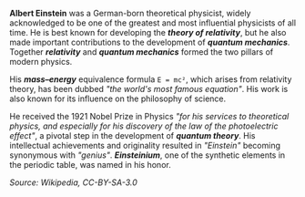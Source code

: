 **Albert Einstein** was a German-born theoretical physicist, widely acknowledged to be one of the greatest and most influential physicists of all time. He is best known for developing the ***theory of relativity***, but he also made important contributions to the development of ***quantum mechanics***. Together ***relativity*** and ***quantum mechanics*** formed the two pillars of modern physics.

His ***mass–energy*** equivalence formula `E = mc²`, which arises from relativity theory, has been dubbed *"the world's most famous equation"*. His work is also known for its influence on the philosophy of science.

He received the 1921 Nobel Prize in Physics *"for his services to theoretical physics, and especially for his discovery of the law of the photoelectric effect"*, a pivotal step in the development of ***quantum theory***. His intellectual achievements and originality resulted in *"Einstein"* becoming synonymous with *"genius"*. ***Einsteinium***, one of the synthetic elements in the periodic table, was named in his honor.

*Source: Wikipedia, CC-BY-SA-3.0*


    
